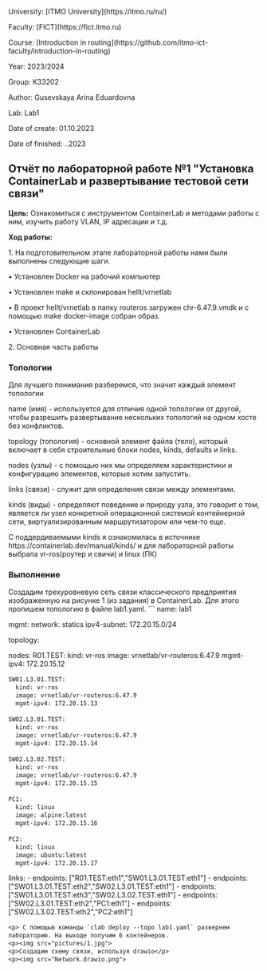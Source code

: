 <p>University: [ITMO University](https://itmo.ru/ru/)</p>
<p></p>Faculty: [FICT](https://fict.itmo.ru)</p>
<p>Course: [Introduction in routing](https://github.com/itmo-ict-faculty/introduction-in-routing)</p>
<p>Year: 2023/2024</p>
<p>Group: K33202</p>
<p>Author: Gusevskaya Arina Eduardovna</p>
<p>Lab: Lab1</p>
<p>Date of create: 01.10.2023</p>
<p>Date of finished: ..2023</p>

<p align="center"> <h2> Отчёт по лабораторной работе №1 "Установка ContainerLab и развертывание тестовой сети связи"</h2> </p>
<p><b>Цель:</b> Ознакомиться с инструментом ContainerLab и методами работы с ним, изучить работу VLAN, IP адресации и т.д.
<p><b>Ход работы:</b>
<p>1. На подготовительном этапе лабораторной работы нами были выполнены следующие шаги.
  <p>• Установлен Docker на рабочий компьютер
  <p>• Установлен make и склонирован hellt/vrnetlab
  <p> • В проект hellt/vrnetlab в папку routeros загружен chr-6.47.9.vmdk и с помощью make docker-image собран образ.
  <p>•	Установлен ContainerLab 
<p>2. Основная часть работы
<h3>Топологии</h3>
<p>Для лучшего понимания разберемся, что значит каждый элемент топологии
<p>name (имя) - используется для отличия одной топологии от другой, чтобы разрешить развертывание нескольких топологий на одном хосте без конфликтов.
<p>topology (топология) - основной элемент файла (тело), который включает в себя строительные блоки nodes, kinds, defaults и links.
<p>nodes (узлы) - с помощью них мы определяем характеристики и конфигурацию элементов, которые хотим запустить.
<p>links (связи) - служит для определения связи между элементами.
<p>kinds (виды) - определяют поведение и природу узла, это говорит о том, является ли узел конкретной операционной системой контейнерной сети, виртуализированным маршрутизатором или чем-то еще.
<p>С поддердиваемыми kinds я ознакомилась в источнике https://containerlab.dev/manual/kinds/ и для лабораторной работы выбрала vr-ros(роутер и свичи) и linux (ПК)
<h3>Выполнение</h3>
<p>Создадим трехуровневую сеть связи классического предприятия изображенную на рисунке 1 (из задания) в ContainerLab. Для этого пропишем топологию в файле lab1.yaml.
```
name: lab1

mgmt:
  network: statics
  ipv4-subnet: 172.20.15.0/24

topology: 

  nodes:
    R01.TEST: 
      kind: vr-ros
      image: vrnetlab/vr-routeros:6.47.9
      mgmt-ipv4: 172.20.15.12

    SW01.L3.01.TEST:
      kind: vr-ros
      image: vrnetlab/vr-routeros:6.47.9
      mgmt-ipv4: 172.20.15.13

    SW02.L3.01.TEST:
      kind: vr-ros
      image: vrnetlab/vr-routeros:6.47.9
      mgmt-ipv4: 172.20.15.14

    SW02.L3.02.TEST:
      kind: vr-ros
      image: vrnetlab/vr-routeros:6.47.9
      mgmt-ipv4: 172.20.15.15

    PC1:
      kind: linux
      image: alpine:latest
      mgmt-ipv4: 172.20.15.16

    PC2:
      kind: linux
      image: ubuntu:latest
      mgmt-ipv4: 172.20.15.17

  links: 
    - endpoints: ["R01.TEST:eth1","SW01.L3.01.TEST:eth1"] 
    - endpoints: ["SW01.L3.01.TEST:eth2","SW02.L3.01.TEST:eth1"] 
    - endpoints: ["SW01.L3.01.TEST:eth3","SW02.L3.02.TEST:eth1"] 
    - endpoints: ["SW02.L3.01.TEST:eth2","PC1:eth1"] 
    - endpoints: ["SW02.L3.02.TEST:eth2","PC2:eth1"] 
```
<p> С помощью команды `clab deploy --topo lab1.yaml` развернем лабораторию. На выходе получим 6 контейнеров.
<p><img src="pictures/1.jpg">
<p>Создадим схему связи, используя drawio</p>
<p><img src="Network.drawio.png">

